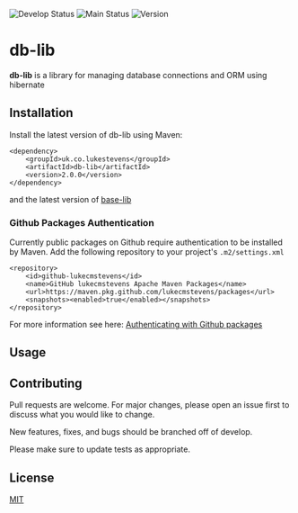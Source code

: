 ![Develop Status][workflow-badge-develop]
![Main Status][workflow-badge-main]
![Version][version-badge] 

# db-lib
**db-lib** is a library for managing database connections and ORM using hibernate

## Installation

Install the latest version of db-lib using Maven:

```	
<dependency>
	<groupId>uk.co.lukestevens</groupId>
	<artifactId>db-lib</artifactId>
	<version>2.0.0</version>
</dependency>
```

and the latest version of [base-lib][base-lib-repo]

### Github Packages Authentication
Currently public packages on Github require authentication to be installed by Maven. Add the following repository to your project's `.m2/settings.xml`

```
<repository>
	<id>github-lukecmstevens</id>
	<name>GitHub lukecmstevens Apache Maven Packages</name>
	<url>https://maven.pkg.github.com/lukecmstevens/packages</url>
	<snapshots><enabled>true</enabled></snapshots>
</repository>
```

For more information see here: [Authenticating with Github packages][gh-package-auth]

## Usage

## Contributing
Pull requests are welcome. For major changes, please open an issue first to discuss what you would like to change.

New features, fixes, and bugs should be branched off of develop.

Please make sure to update tests as appropriate.

## License
[MIT][mit-license]

[base-lib-repo]: https://github.com/lukecmstevens/base-lib
[gh-package-auth]: https://docs.github.com/en/free-pro-team@latest/packages/guides/configuring-apache-maven-for-use-with-github-packages#authenticating-to-github-packages
[workflow-badge-develop]: https://img.shields.io/github/workflow/status/lukecmstevens/db-lib/publish/develop?label=develop
[workflow-badge-main]: https://img.shields.io/github/workflow/status/lukecmstevens/db-lib/release/main?label=main
[version-badge]: https://img.shields.io/github/v/release/lukecmstevens/db-lib
[mit-license]: https://choosealicense.com/licenses/mit/